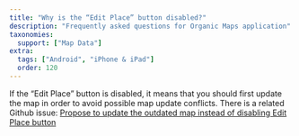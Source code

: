 ```yaml
---
title: "Why is the “Edit Place” button disabled?"
description: "Frequently asked questions for Organic Maps application"
taxonomies:
  support: ["Map Data"]
extra:
  tags: ["Android", "iPhone & iPad"]
  order: 120
---
```


If the “Edit Place” button is disabled, it means that you should first update the map in order to avoid possible map update conflicts. There is a related Github issue: [Propose to update the outdated map instead of disabling Edit Place button](https://github.com/organicmaps/organicmaps/issues/6936)
